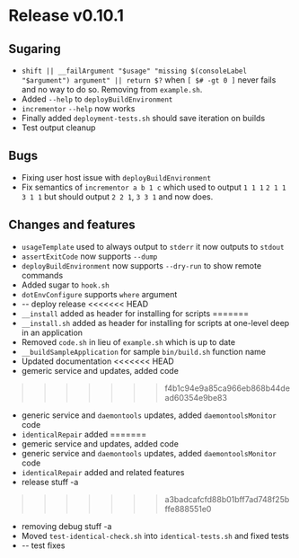 # Release v0.10.1

## Sugaring

- `shift || __failArgument "$usage" "missing $(consoleLabel "$argument") argument" || return $?` when `[ $# -gt 0 ]` never fails and no way to do so. Removing from `example.sh`.
- Added `--help` to `deployBuildEnvironment`
- `incrementor` `--help` now works
- Finally added `deployment-tests.sh` should save iteration on builds
- Test output cleanup

## Bugs

- Fixing user host issue with `deployBuildEnvironment`
- Fix semantics of `incrementor a b 1 c` which used to output `1 1 1` `2 1 1` `3 1 1` but should output `2 2 1`, `3 3 1` and now does.

## Changes and features

- `usageTemplate` used to always output to `stderr` it now outputs to `stdout`
- `assertExitCode` now supports `--dump`
- `deployBuildEnvironment` now supports `--dry-run` to show remote commands
- Added sugar to `hook.sh`
- `dotEnvConfigure` supports `where` argument
- -- deploy release
<<<<<<< HEAD
- `__install` added as header for installing for scripts
=======
- `__install.sh` added as header for installing for scripts at one-level deep in an application
- Removed `code.sh` in lieu of `example.sh` which is up to date
- `__buildSampleApplication` for sample `bin/build.sh` function name
- Updated documentation
<<<<<<< HEAD
- gemeric service and  updates, added  code
>>>>>>> f4b1c94e9a85ca966eb868b44dead60354e9be83
- generic service and `daemontools` updates, added `daemontoolsMonitor` code
- `identicalRepair` added
=======
- gemeric service and updates, added code
- generic service and `daemontools` updates, added `daemontoolsMonitor` code
- `identicalRepair` added and related features
- release stuff -a
>>>>>>> a3badcafcfd88b01bff7ad748f25bffe888551e0
- removing debug stuff -a
- Moved `test-identical-check.sh` into `identical-tests.sh` and fixed tests
- -- test fixes
